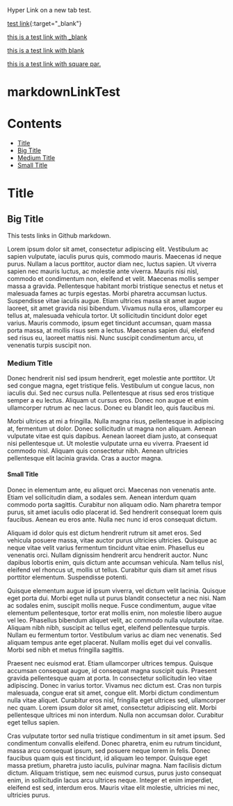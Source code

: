 Hyper Link on a new tab test.

[test link](https://docs.aws.amazon.com/cli/latest/reference/budgets/create-budget.html#examples){:target="_blank"}


<a href="https://docs.aws.amazon.com/cli/latest/reference/budgets/create-budget.html#examples" target="_blank"> this is a test link with _blank</a>

<a href="https://docs.aws.amazon.com/cli/latest/reference/budgets/create-budget.html#examples" target="blank"> this is a test link with blank</a>

[this is a test link with square par.](https://docs.aws.amazon.com/cli/latest/reference/budgets/create-budget.html#examples)




markdownLinkTest
================

# Contents

- [Title](#title)
- [Big Title](#big-title)
- [Medium Title](#medium-title) 
- [Small Title](#small-title) 

# Title

## Big Title

This tests links in Github markdown.

Lorem ipsum dolor sit amet, consectetur adipiscing elit. Vestibulum ac sapien vulputate, iaculis purus quis, commodo mauris. Maecenas id neque purus. Nullam a lacus porttitor, auctor diam nec, luctus sapien. Ut viverra sapien nec mauris luctus, ac molestie ante viverra. Mauris nisi nisl, commodo et condimentum non, eleifend et velit. Maecenas mollis semper massa a gravida. Pellentesque habitant morbi tristique senectus et netus et malesuada fames ac turpis egestas. Morbi pharetra accumsan luctus. Suspendisse vitae iaculis augue. Etiam ultrices massa sit amet augue laoreet, sit amet gravida nisi bibendum. Vivamus nulla eros, ullamcorper eu tellus at, malesuada vehicula tortor. Ut sollicitudin tincidunt dolor eget varius. Mauris commodo, ipsum eget tincidunt accumsan, quam massa porta massa, at mollis risus sem a lectus. Maecenas sapien dui, eleifend sed risus eu, laoreet mattis nisi. Nunc suscipit condimentum arcu, ut venenatis turpis suscipit non.

### Medium Title

Donec hendrerit nisl sed ipsum hendrerit, eget molestie ante porttitor. Ut sed congue magna, eget tristique felis. Vestibulum ut congue lacus, non iaculis dui. Sed nec cursus nulla. Pellentesque at risus sed eros tristique semper a eu lectus. Aliquam ut cursus eros. Donec non augue et enim ullamcorper rutrum ac nec lacus. Donec eu blandit leo, quis faucibus mi.

Morbi ultrices at mi a fringilla. Nulla magna risus, pellentesque in adipiscing at, fermentum ut dolor. Donec sollicitudin ut magna non aliquam. Aenean vulputate vitae est quis dapibus. Aenean laoreet diam justo, at consequat nisi pellentesque ut. Ut molestie vulputate urna eu viverra. Praesent id commodo nisl. Aliquam quis consectetur nibh. Aenean ultricies pellentesque elit lacinia gravida. Cras a auctor magna.

#### Small Title

Donec in elementum ante, eu aliquet orci. Maecenas non venenatis ante. Etiam vel sollicitudin diam, a sodales sem. Aenean interdum quam commodo porta sagittis. Curabitur non aliquam odio. Nam pharetra tempor purus, sit amet iaculis odio placerat id. Sed hendrerit consequat lorem quis faucibus. Aenean eu eros ante. Nulla nec nunc id eros consequat dictum.

Aliquam id dolor quis est dictum hendrerit rutrum sit amet eros. Sed vehicula posuere massa, vitae auctor purus ultricies ultricies. Quisque ac neque vitae velit varius fermentum tincidunt vitae enim. Phasellus eu venenatis orci. Nullam dignissim hendrerit arcu hendrerit auctor. Nunc dapibus lobortis enim, quis dictum ante accumsan vehicula. Nam tellus nisl, eleifend vel rhoncus ut, mollis ut tellus. Curabitur quis diam sit amet risus porttitor elementum. Suspendisse potenti.

Quisque elementum augue id ipsum viverra, vel dictum velit lacinia. Quisque eget porta dui. Morbi eget nulla ut purus blandit consectetur a nec nisi. Nam ac sodales enim, suscipit mollis neque. Fusce condimentum, augue vitae elementum pellentesque, tortor erat mollis enim, non molestie libero augue vel leo. Phasellus bibendum aliquet velit, ac commodo nulla vulputate vitae. Aliquam nibh nibh, suscipit ac tellus eget, eleifend pellentesque turpis. Nullam eu fermentum tortor. Vestibulum varius ac diam nec venenatis. Sed aliquam tempus ante eget placerat. Nullam mollis eget dui vel convallis. Morbi sed nibh et metus fringilla sagittis.

Praesent nec euismod erat. Etiam ullamcorper ultrices tempus. Quisque accumsan consequat augue, id consequat magna suscipit quis. Praesent gravida pellentesque quam at porta. In consectetur sollicitudin leo vitae adipiscing. Donec in varius tortor. Vivamus nec dictum est. Cras non turpis malesuada, congue erat sit amet, congue elit. Morbi dictum condimentum nulla vitae aliquet. Curabitur eros nisl, fringilla eget ultrices sed, ullamcorper nec quam. Lorem ipsum dolor sit amet, consectetur adipiscing elit. Morbi pellentesque ultrices mi non interdum. Nulla non accumsan dolor. Curabitur eget tellus sapien.

Cras vulputate tortor sed nulla tristique condimentum in sit amet ipsum. Sed condimentum convallis eleifend. Donec pharetra, enim eu rutrum tincidunt, massa arcu consequat ipsum, sed posuere neque lorem in felis. Donec faucibus quam quis est tincidunt, id aliquam leo tempor. Quisque eget massa pretium, pharetra justo iaculis, pulvinar magna. Nam facilisis dictum dictum. Aliquam tristique, sem nec euismod cursus, purus justo consequat enim, in sollicitudin lacus arcu ultrices neque. Integer et enim imperdiet, eleifend est sed, interdum eros. Mauris vitae elit molestie, ultricies mi nec, ultricies purus.
